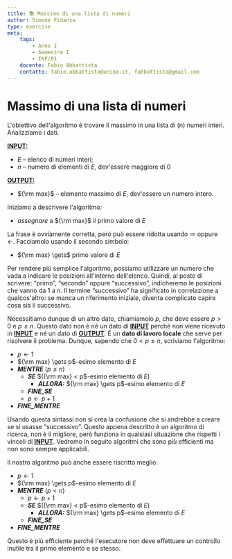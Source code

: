 ```yaml
---
title: 📚 Massimo di una lista di numeri
author: Simone Fidanza
type: exercise
meta:
    tags:
        - Anno I
        - Semestre I
        - INF/01
    docente: Fabio Abbattista
    contatto: fabio.abbattista@uniba.it, fabbattista@gmail.com
---
```


# Massimo di una lista di numeri

L'obiettivo dell'algoritmo è trovare il massimo in una lista di \(n\) numeri interi. Analizziamo i dati.

<u>**INPUT:**</u>

-   $E$ – elenco di numeri interi;
-   $n$ – numero di elementi di $E$, dev'essere maggiore di $0$

<u>**OUTPUT:**</u>

-   ${\rm max}$ – elemento massimo di $E$, dev'essere un numero intero.

Iniziamo a descrivere l'algoritmo:

-   _assegnare_ a ${\rm max}$ il primo valore di $E$

La frase è ovviamente corretta, però può essere ridotta usando $\coloneqq$ oppure $\gets$. Facciamolo usando il secondo simbolo:

-   ${\rm max} \gets$ primo valore di $E$

Per rendere più semplice l'algoritmo, possiamo utilizzare un numero che vada a indicare le posizioni all'interno dell'elenco. Quindi, al posto di scrivere: “primo”, “secondo” oppure “successivo”, indicheremo le posizioni che vanno da $1$ a $n$. Il termine “successivo” ha significato in correlazione a qualcos'altro: se manca un riferimento iniziale, diventa complicato capire cosa sia il successivo.

Necessitiamo dunque di un altro dato, chiamiamolo $p$, che deve essere $p > 0$ e $p \leq n$. Questo dato non è né un dato di <u>**INPUT**</u> perché non viene ricevuto in <u>**INPUT**</u> e né un dato di <u>**OUTPUT**</u>. È un **dato di lavoro locale** che serve per risolvere il problema. Dunque, sapendo che $0 < p \leq n$, scriviamo l'algoritmo:

-   $p \gets 1$
-   ${\rm max} \gets p$-esimo elemento di $E$
-   **_MENTRE_** $(p \leq n)$
    -   **_SE_** $({\rm max} < p$-esimo elemento di $E)$
        -   **_ALLORA:_** ${\rm max} \gets p$-esimo elemento di $E$
    -   **_FINE_SE_**
    -   $p \gets p + 1$
-   **_FINE_MENTRE_**

Usando questa sintassi non si crea la confusione che si andrebbe a creare se si usasse “successivo”. Questo appena descritto è un algoritmo di ricerca, non è il migliore, però funziona in qualsiasi situazione che rispetti i vincoli di <u>**INPUT**</u>. Vedremo in seguito algoritmi che sono più efficienti ma non sono sempre applicabili.

Il nostro algoritmo può anche essere riscritto meglio:

-   $p \gets 1$
-   ${\rm max} \gets p$-esimo elemento di $E$
-   **_MENTRE_** $(p < n)$
    -   $p \gets p + 1$
    -   **_SE_** $({\rm max} < p$-esimo elemento di $E)$
        -   **_ALLORA:_** ${\rm max} \gets p$-esimo elemento di $E$
    -   **_FINE_SE_**
-   **_FINE_MENTRE_**

Questo è più efficiente perché l'esecutore non deve effettuare un controllo inutile tra il primo elemento e se stesso.
